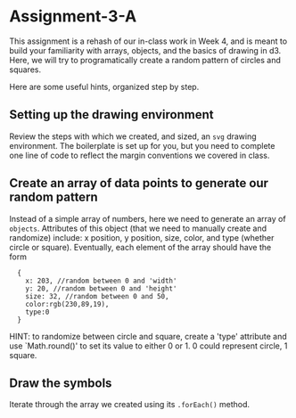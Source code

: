 # Assignment-3-A

This assignment is a rehash of our in-class work in Week 4, and is meant to build your familiarity with arrays, objects, and the basics of drawing in d3. Here, we will try to programatically create a random pattern of circles and squares.

Here are some useful hints, organized step by step.

## Setting up the drawing environment

Review the steps with which we created, and sized, an `svg` drawing environment. The boilerplate is set up for you, but you need to complete one line of code to reflect the margin conventions we covered in class.

## Create an array of data points to generate our random pattern

Instead of a simple array of numbers, here we need to generate an array of `objects`. Attributes of this object (that we need to manually create and randomize) include: x position, y position, size, color, and type (whether circle or square). Eventually, each element of the array should have the form
```
  {
    x: 203, //random between 0 and 'width'
    y: 20, //random between 0 and 'height'
    size: 32, //random between 0 and 50,
    color:rgb(230,89,19),
    type:0
  }
```
HINT: to randomize between circle and square, create a 'type' attribute and use `Math.round()' to set its value to either 0 or 1. 0 could represent circle, 1 square.

## Draw the symbols

Iterate through the array we created using its `.forEach()` method.
